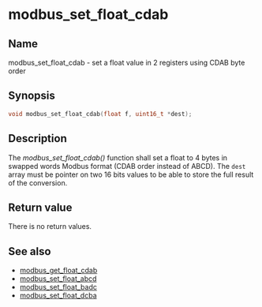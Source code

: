 # modbus_set_float_cdab

## Name

modbus_set_float_cdab - set a float value in 2 registers using CDAB byte order

## Synopsis

```c
void modbus_set_float_cdab(float f, uint16_t *dest);
```

## Description

The *modbus_set_float_cdab()* function shall set a float to 4 bytes in swapped
words Modbus format (CDAB order instead of ABCD). The `dest` array must be
pointer on two 16 bits values to be able to store the full result of the
conversion.

## Return value

There is no return values.

## See also

- [modbus_get_float_cdab](modbus_get_float_cdab.md)
- [modbus_set_float_abcd](modbus_set_float_abcd.md)
- [modbus_set_float_badc](modbus_set_float_badc.md)
- [modbus_set_float_dcba](modbus_set_float_dcba.md)
